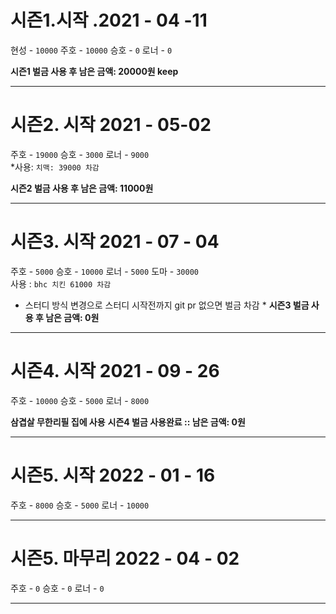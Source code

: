 # 시즌1.시작 .2021 - 04 -11

현성 - `10000`
주호 - `10000`
승호 - `0`
로너 - `0`

__시즌1 벌금 사용 후 남은 금액: 20000원 keep__ 

-----------------------------------

# 시즌2. 시작 2021 - 05-02

주호 - `19000`
승호 - `3000`
로너 - `9000`  
*사용: `치맥: 39000 차감` 

__시즌2 벌금 사용 후 남은 금액: 11000원__

---------------------------------

# 시즌3. 시작 2021 - 07 - 04

주호 - `5000` 
승호 - `10000` 
로너 - `5000` 
도마 - `30000`   
사용 : `bhc 치킨 61000 차감`
* 스터디 방식 변경으로 스터디 시작전까지 git pr 없으면 벌금 차감 *
__시즌3 벌금 사용 후 남은 금액: 0원__


---------------------------------

# 시즌4. 시작 2021 - 09 - 26

주호 - `10000` 
승호 - `5000` 
로너 - `8000`  

__삼겹살 무한리필 집에 사용__
__시즌4 벌금 사용완료 :: 남은 금액: 0원__

------------------------------------


# 시즌5. 시작 2022 - 01 - 16

주호 - `8000` 
승호 - `5000` 
로너 - `10000`  

----------------------------------------------------


# 시즌5. 마무리 2022 - 04 - 02

주호 - `0` 
승호 - `0` 
로너 - `0`  

----------------------------------------------------
